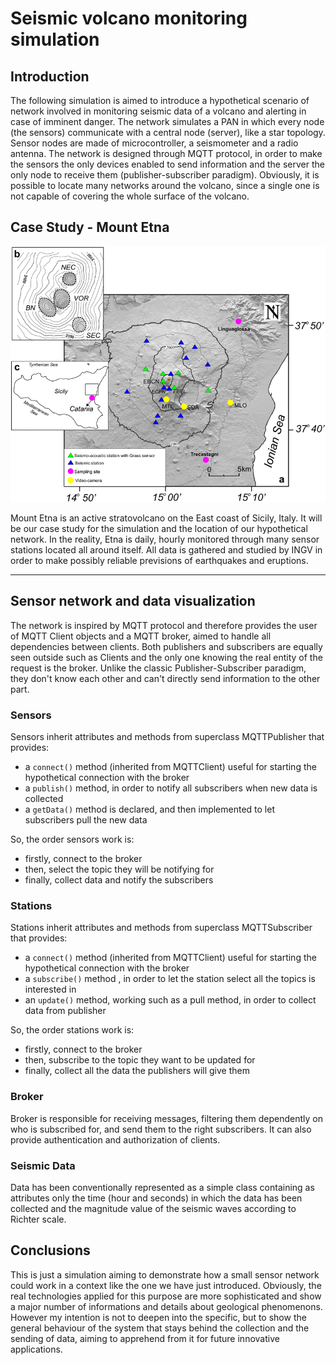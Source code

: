# Seismic volcano monitoring simulation



## Introduction

The following simulation is aimed to introduce a hypothetical scenario of network involved in monitoring seismic data of a volcano and alerting in case of imminent danger. The network simulates a PAN in which every node (the sensors) communicate with a central node (server), like a star topology. Sensor nodes are made of microcontroller, a seismometer and a radio antenna. The network is designed through MQTT protocol, in order to make the sensors the only devices enabled to send information and the server the only node to receive them (publisher-subscriber paradigm). Obviously, it is possible to locate many networks around the volcano, since a single one is not capable of covering the whole surface of the volcano.



## Case Study - Mount Etna

![](picture.png)

Mount Etna is an active stratovolcano on the East coast of Sicily, Italy. It will be our case study for the simulation and the location of our hypothetical network. In the reality, Etna is daily, hourly monitored through many sensor stations located all around itself. All data is gathered and studied by INGV in order to make possibly reliable previsions of earthquakes and eruptions.

------



## Sensor network and data visualization

The network is inspired by MQTT protocol and therefore provides the user of MQTT Client objects and a MQTT broker, aimed to handle all dependencies between clients. Both publishers and subscribers are equally seen outside such as Clients and the only one knowing the real entity of the request is the broker. Unlike the classic Publisher-Subscriber paradigm, they don't know each other and can't directly send information to the other part.

### Sensors

Sensors inherit attributes and methods from superclass MQTTPublisher that provides:

- a `connect()` method (inherited from MQTTClient) useful for starting the hypothetical connection with the broker
- a `publish()` method, in order to notify all subscribers when new data is collected
- a `getData()` method is declared, and then implemented to let subscribers pull the new data 

So, the order sensors work is:

- firstly, connect to the broker
- then, select the topic they will be notifying for
- finally, collect data and notify the subscribers

### Stations

Stations inherit attributes and methods from superclass MQTTSubscriber that provides:

- a `connect()` method (inherited from MQTTClient) useful for starting the hypothetical connection with the broker
- a `subscribe()` method , in order to let the station select all the topics is interested in
- an `update()` method, working such as a pull method, in order to collect data from publisher

So, the order stations work is:

- firstly, connect to the broker
- then, subscribe to the topic they want to be updated for
- finally, collect all the data the publishers will give them

### Broker

Broker is responsible for receiving messages, filtering them dependently on who is subscribed for, and send them to the right subscribers. It can also provide authentication and authorization of clients.

### Seismic Data

Data has been conventionally represented as a simple class containing as attributes only the time (hour and seconds) in which the data has been collected and the magnitude value of the seismic waves according to Richter scale.



## Conclusions

This is just a simulation aiming to demonstrate how a small sensor network could work in a context like the one we have just introduced. Obviously, the real technologies applied for this purpose are more sophisticated and show a major number of informations and details about geological phenomenons. However my intention is not to deepen into the specific, but to show the general behaviour of the system that stays behind the collection and the sending of data, aiming to apprehend from it for future innovative applications.
